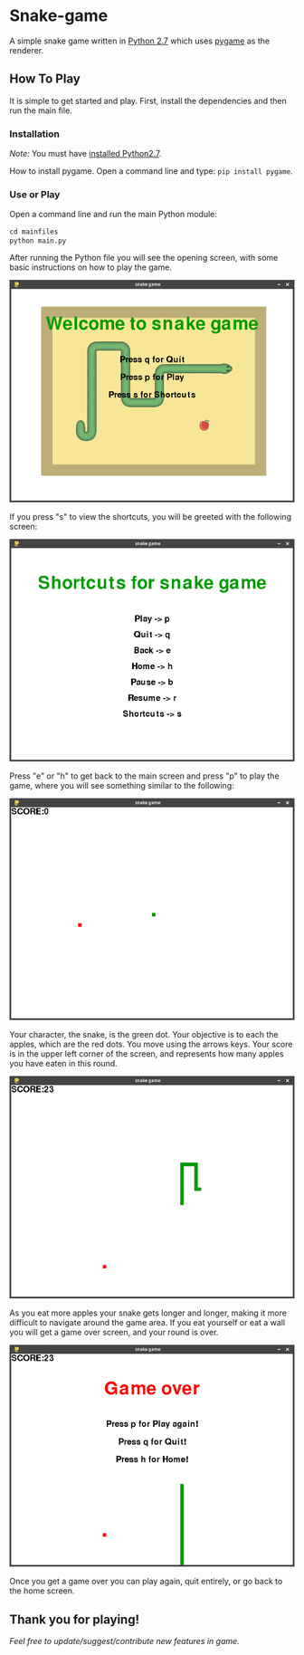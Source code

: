 # Snake-game
A simple snake game written in [Python 2.7](https://www.python.org/download/releases/2.7/)
which uses [pygame](https://www.pygame.org/news) as the renderer.

## How To Play

It is simple to get started and play. First, install the dependencies and then
run the main file.

### Installation

*Note:* You must have [installed Python2.7](https://www.python.org/downloads/).

How to install pygame. Open a command line and type: `pip install pygame`.

### Use or Play

Open a command line and run the main Python module:

```
cd mainfiles
python main.py
```

After running the Python file you will see the opening screen, with some basic
instructions on how to play the game.

![Opening Screen](welcome_screen.png)

If you press "s" to view the shortcuts, you will be greeted with the following
screen:

![Shortcuts](shortcuts.png)

Press "e" or "h" to get back to the main screen and press "p" to play the game,
where you will see something similar to the following:

![Initial Game](initial_game.png)

Your character, the snake, is the green dot. Your objective is to each the apples,
which are the red dots. You move using the arrows keys. Your score is in the
upper left corner of the screen, and represents how many apples you have eaten
in this round.

![Playing](playing.png)

As you eat more apples your snake gets longer and longer, making it more difficult
to navigate around the game area. If you eat yourself or eat a wall you will get
a game over screen, and your round is over.

![Game Over](game_over.png)

Once you get a game over you can play again, quit entirely, or go back to the
home screen.

## Thank you for playing!

*Feel free to update/suggest/contribute new features in game.*
